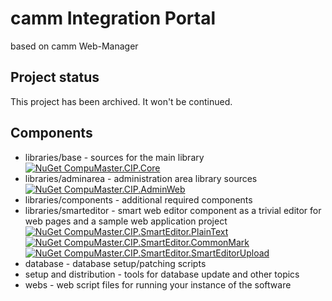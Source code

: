# camm Integration Portal
based on camm Web-Manager

## Project status
This project has been archived. It won't be continued.

## Components

* libraries/base         - sources for the main library [![NuGet CompuMaster.CIP.Core](https://img.shields.io/nuget/v/cammWM.svg?label=NuGet%20CIP.Core)](https://www.nuget.org/packages/cammWM/) 
* libraries/adminarea    - administration area library sources [![NuGet CompuMaster.CIP.AdminWeb](https://img.shields.io/nuget/v/cammWM.Admin.svg?label=NuGet%20CIP.AdminWeb)](https://www.nuget.org/packages/cammWM.Admin/) 
* libraries/components   - additional required components
* libraries/smarteditor  - smart web editor component as a trivial editor for web pages and a sample web application project [![NuGet CompuMaster.CIP.SmartEditor.PlainText](https://img.shields.io/nuget/v/cammWM.SmartEditor.svg?label=NuGet%20CIP.SmartEditor.PlainText)](https://www.nuget.org/packages/cammWM.SmartEditor/)   [![NuGet CompuMaster.CIP.SmartEditor.CommonMark](https://img.shields.io/nuget/v/cammWM.CommonMarkEditor.svg?label=NuGet%20CIP.SmartEditor.CommonMark)](https://www.nuget.org/packages/cammWM.CommonMarkEditor/)    [![NuGet CompuMaster.CIP.SmartEditor.SmartEditorUpload](https://img.shields.io/nuget/v/cammWM.SmartEditorUpload.svg?label=NuGet%20CIP.SmartEditor.SmartEditorUpload)](https://www.nuget.org/packages/cammWM.SmartEditorUpload/) 
* database               - database setup/patching scripts
* setup and distribution - tools for database update and other topics 
* webs                   - web script files for running your instance of the software
